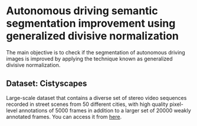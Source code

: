 # Autonomous driving semantic segmentation improvement using generalized divisive normalization

The main objective is to check if the segmentation of autonomous driving images is improved by applying the technique known as generalized divisive normalization.

## Dataset: Cistyscapes

Large-scale dataset that contains a diverse set of stereo video sequences recorded in street scenes from 50 different cities, with high quality pixel-level annotations of 5000 frames in addition to a larger set of 20000 weakly annotated frames. You can access it from [here](https://www.cityscapes-dataset.com/).
